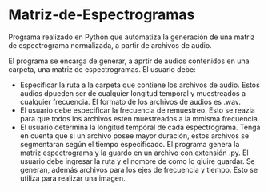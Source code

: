 # Matriz-de-Espectrogramas
Programa realizado en Python que automatiza la generación de una matriz de espectrograma normalizada, a partir de archivos de audio. 

El programa se encarga de generar, a aprtir de audios contenidos en una carpeta, una matriz de espectrogramas.
El usuario debe:
- Especificar la ruta a la carpeta que contiene los archivos de audio. Estos audios dpueden ser de cualquier longitud temporal y muestreados a cualquier frecuencia. El formato de los archivos de audios es .wav. 
- El usuario debe especificar la frecuencia de remuestreo. Esto se reazia para que todos los archivos esten muestreados a la mmisma frecuencia.
- El usuario determina la longitud temporal de cada espectrograma. Tenga en cuenta que si un archivo posee mayor duración, estos archivos se segmentaran según el tiempo especificado. 
El programa genera la matriz espectrograma y la guardo en un archivo con extensión .py. El usuario debe ingresar la ruta y el nombre de como lo qiuire guardar. Se generan, además archivos para los ejes de frecuencia y tiempo. Esto se utiliza para realizar una imagen.

